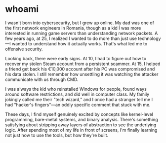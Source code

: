 # whoami

I wasn't born into cybersecurity, but I grew up online. My dad was one of the first network engineers in Romania, though as a kid I was more interested in running game servers than understanding network packets. A few years ago, at 25, I realized I wanted to do more than just use technology—I wanted to understand how it actually works. That's what led me to offensive security.

Looking back, there were early signs. At 10, I had to figure out how to recover my stolen Steam account from a persistent scammer. At 15, I helped a friend get back his €10,000 account after his PC was compromised and his data stolen. I still remember how unsettling it was watching the attacker communicate with us through CMD.

I was always the kid who reinstalled Windows for people, found ways around software restrictions, and did well in computer class. My family jokingly called me their "tech wizard," and I once had a stranger tell me I had "hacker's fingers"—an oddly specific comment that stuck with me.

These days, I find myself genuinely excited by concepts like kernel-level programming, bare-metal systems, and binary analysis. There's something satisfying about stripping away layers of abstraction to see the underlying logic. After spending most of my life in front of screens, I'm finally learning not just how to use the tools, but how they're built.
